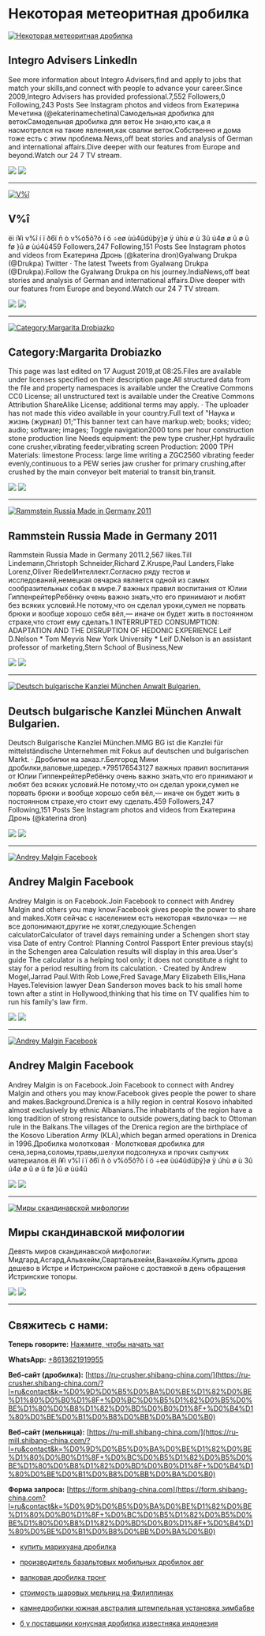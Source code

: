 # Некоторая метеоритная дробилка

<a href="https://swt.shibang-china.com/?l=ru&img&k=%D0%9D%D0%B5%D0%BA%D0%BE%D1%82%D0%BE%D1%80%D0%B0%D1%8F+%D0%BC%D0%B5%D1%82%D0%B5%D0%BE%D1%80%D0%B8%D1%82%D0%BD%D0%B0%D1%8F+%D0%B4%D1%80%D0%BE%D0%B1%D0%B8%D0%BB%D0%BA%D0%B0" target="_blank">![Некоторая метеоритная дробилка](http://static.shibang-china.com/all-800x300/27.jpg)</a>

## Integro Advisers LinkedIn
See more information about Integro Advisers,find and apply to jobs that match your skills,and connect with people to advance your career.Since 2009,Integro Advisers has provided professional.7,552 Followers,0 Following,243 Posts See Instagram photos and videos from Екатерина Мечетина (@ekaterinamechetina)Самодельная дробилка для ветокСамодельная дробилка для веток Не знаю,кто как,а я насмотрелся на такие явления,как свалки веток.Собственно и дома тоже есть с этим проблема.News,off beat stories and analysis of German and international affairs.Dive deeper with our features from Europe and beyond.Watch our 24 7 TV stream.


<a href="https://whatsapp.shibangsoft.com/WhatsApp.php" target="_blank" title="WhatsApp">![](http://static.shibang-china.com/icon/whatsapp.png)</a> <a href="https://swt.shibang-china.com/?l=ru&icon&k=%D0%9D%D0%B5%D0%BA%D0%BE%D1%82%D0%BE%D1%80%D0%B0%D1%8F+%D0%BC%D0%B5%D1%82%D0%B5%D0%BE%D1%80%D0%B8%D1%82%D0%BD%D0%B0%D1%8F+%D0%B4%D1%80%D0%BE%D0%B1%D0%B8%D0%BB%D0%BA%D0%B0" target="_blank">![](http://static.shibang-china.com/icon/chat-ru.png)</a>

---

<a href="https://swt.shibang-china.com/?l=ru&img&k=%D0%9D%D0%B5%D0%BA%D0%BE%D1%82%D0%BE%D1%80%D0%B0%D1%8F+%D0%BC%D0%B5%D1%82%D0%B5%D0%BE%D1%80%D0%B8%D1%82%D0%BD%D0%B0%D1%8F+%D0%B4%D1%80%D0%BE%D0%B1%D0%B8%D0%BB%D0%BA%D0%B0" target="_blank">![V%&#238;](http://static.shibang-china.com/all-800x300/1276.jpg)</a>

## V%&#238;
&#235;&#236; &#237;&#165;&#236; v%&#238; &#237; &#239; &#240;6&#239; &#241; &#242; v%&#243;5&#244;?&#245; &#237; &#246; &#247;e&#248; &#249;&#250;4&#251;d&#252;&#254;&#253;}&#248; &#255; &#250;h&#249; &#248; &#249; 3&#251; &#250;4&#248; &#248; &#251; &#248; &#251; f&#248; }&#251; &#248; &#249;&#250;4&#251;459 Followers,247 Following,151 Posts See Instagram photos and videos from Екатерина Дронь (@katerina dron)Gyalwang Drukpa (@Drukpa) Twitter&nbsp;&#0183;&#32;The latest Tweets from Gyalwang Drukpa (@Drukpa).Follow the Gyalwang Drukpa on his journey.IndiaNews,off beat stories and analysis of German and international affairs.Dive deeper with our features from Europe and beyond.Watch our 24 7 TV stream.


<a href="https://whatsapp.shibangsoft.com/WhatsApp.php" target="_blank" title="WhatsApp">![](http://static.shibang-china.com/icon/whatsapp.png)</a> <a href="https://swt.shibang-china.com/?l=ru&icon&k=%D0%9D%D0%B5%D0%BA%D0%BE%D1%82%D0%BE%D1%80%D0%B0%D1%8F+%D0%BC%D0%B5%D1%82%D0%B5%D0%BE%D1%80%D0%B8%D1%82%D0%BD%D0%B0%D1%8F+%D0%B4%D1%80%D0%BE%D0%B1%D0%B8%D0%BB%D0%BA%D0%B0" target="_blank">![](http://static.shibang-china.com/icon/chat-ru.png)</a>

---

<a href="https://swt.shibang-china.com/?l=ru&img&k=%D0%9D%D0%B5%D0%BA%D0%BE%D1%82%D0%BE%D1%80%D0%B0%D1%8F+%D0%BC%D0%B5%D1%82%D0%B5%D0%BE%D1%80%D0%B8%D1%82%D0%BD%D0%B0%D1%8F+%D0%B4%D1%80%D0%BE%D0%B1%D0%B8%D0%BB%D0%BA%D0%B0" target="_blank">![Category:Margarita Drobiazko](http://static.shibang-china.com/all-800x300/612.jpg)</a>

## Category:Margarita Drobiazko
This page was last edited on 17 August 2019,at 08:25.Files are available under licenses specified on their description page.All structured data from the file and property namespaces is available under the Creative Commons CC0 License; all unstructured text is available under the Creative Commons Attribution ShareAlike License; additional terms may apply.&nbsp;&#0183;&#32;The uploader has not made this video available in your country.Full text of &quot;Наука и жизнь (журнал) 01;&quot;This banner text can have markup.web; books; video; audio; software; images; Toggle navigation2000 tons per hour construction stone production line Needs equipment: the pew type crusher,Hpt hydraulic cone crusher,vibrating feeder,vibrating screen Production: 2000 TPH Materials: limestone Process: large lime writing a ZGC2560 vibrating feeder evenly,continuous to a PEW series jaw crusher for primary crushing,after crushed by the main conveyor belt material to transit bin,transit.


<a href="https://whatsapp.shibangsoft.com/WhatsApp.php" target="_blank" title="WhatsApp">![](http://static.shibang-china.com/icon/whatsapp.png)</a> <a href="https://swt.shibang-china.com/?l=ru&icon&k=%D0%9D%D0%B5%D0%BA%D0%BE%D1%82%D0%BE%D1%80%D0%B0%D1%8F+%D0%BC%D0%B5%D1%82%D0%B5%D0%BE%D1%80%D0%B8%D1%82%D0%BD%D0%B0%D1%8F+%D0%B4%D1%80%D0%BE%D0%B1%D0%B8%D0%BB%D0%BA%D0%B0" target="_blank">![](http://static.shibang-china.com/icon/chat-ru.png)</a>

---

<a href="https://swt.shibang-china.com/?l=ru&img&k=%D0%9D%D0%B5%D0%BA%D0%BE%D1%82%D0%BE%D1%80%D0%B0%D1%8F+%D0%BC%D0%B5%D1%82%D0%B5%D0%BE%D1%80%D0%B8%D1%82%D0%BD%D0%B0%D1%8F+%D0%B4%D1%80%D0%BE%D0%B1%D0%B8%D0%BB%D0%BA%D0%B0" target="_blank">![Rammstein Russia Made in Germany 2011](http://static.shibang-china.com/all-800x300/469.jpg)</a>

## Rammstein Russia Made in Germany 2011
Rammstein Russia Made in Germany 2011.2,567 likes.Till Lindemann,Christoph Schneider,Richard Z.Kruspe,Paul Landers,Flake Lorenz,Oliver RiedelИнтеллект.Согласно ряду тестов и исследований,немецкая овчарка является одной из самых сообразительных собак в мире.7 важных правил воспитания от Юлии ГиппенрейтерРебёнку очень важно знать,что его принимают и любят без всяких условий.Не потому,что он сделал уроки,сумел не порвать брюки и вообще хорошо себя вёл,— иначе он будет жить в постоянном страхе,что стоит ему сделать.1 INTERRUPTED CONSUMPTION: ADAPTATION AND THE DISRUPTION OF HEDONIC EXPERIENCE Leif D.Nelson * Tom Meyvis New York University * Leif D.Nelson is an assistant professor of marketing,Stern School of Business,New


<a href="https://whatsapp.shibangsoft.com/WhatsApp.php" target="_blank" title="WhatsApp">![](http://static.shibang-china.com/icon/whatsapp.png)</a> <a href="https://swt.shibang-china.com/?l=ru&icon&k=%D0%9D%D0%B5%D0%BA%D0%BE%D1%82%D0%BE%D1%80%D0%B0%D1%8F+%D0%BC%D0%B5%D1%82%D0%B5%D0%BE%D1%80%D0%B8%D1%82%D0%BD%D0%B0%D1%8F+%D0%B4%D1%80%D0%BE%D0%B1%D0%B8%D0%BB%D0%BA%D0%B0" target="_blank">![](http://static.shibang-china.com/icon/chat-ru.png)</a>

---

<a href="https://swt.shibang-china.com/?l=ru&img&k=%D0%9D%D0%B5%D0%BA%D0%BE%D1%82%D0%BE%D1%80%D0%B0%D1%8F+%D0%BC%D0%B5%D1%82%D0%B5%D0%BE%D1%80%D0%B8%D1%82%D0%BD%D0%B0%D1%8F+%D0%B4%D1%80%D0%BE%D0%B1%D0%B8%D0%BB%D0%BA%D0%B0" target="_blank">![Deutsch bulgarische Kanzlei M&#252;nchen Anwalt Bulgarien.](http://static.shibang-china.com/all-800x300/850.jpg)</a>

## Deutsch bulgarische Kanzlei M&#252;nchen Anwalt Bulgarien.
Deutsch Bulgarische Kanzlei M&#252;nchen.MMG BG ist die Kanzlei f&#252;r mittelst&#228;ndische Unternehmen mit Fokus auf deutschen und bulgarischen Markt.&nbsp;&#0183;&#32;Дробилки на заказ.г.Белгород Мини дробилки,валовые,шредер.+795176543127 важных правил воспитания от Юлии ГиппенрейтерРебёнку очень важно знать,что его принимают и любят без всяких условий.Не потому,что он сделал уроки,сумел не порвать брюки и вообще хорошо себя вёл,— иначе он будет жить в постоянном страхе,что стоит ему сделать.459 Followers,247 Following,151 Posts See Instagram photos and videos from Екатерина Дронь (@katerina dron)


<a href="https://whatsapp.shibangsoft.com/WhatsApp.php" target="_blank" title="WhatsApp">![](http://static.shibang-china.com/icon/whatsapp.png)</a> <a href="https://swt.shibang-china.com/?l=ru&icon&k=%D0%9D%D0%B5%D0%BA%D0%BE%D1%82%D0%BE%D1%80%D0%B0%D1%8F+%D0%BC%D0%B5%D1%82%D0%B5%D0%BE%D1%80%D0%B8%D1%82%D0%BD%D0%B0%D1%8F+%D0%B4%D1%80%D0%BE%D0%B1%D0%B8%D0%BB%D0%BA%D0%B0" target="_blank">![](http://static.shibang-china.com/icon/chat-ru.png)</a>

---

<a href="https://swt.shibang-china.com/?l=ru&img&k=%D0%9D%D0%B5%D0%BA%D0%BE%D1%82%D0%BE%D1%80%D0%B0%D1%8F+%D0%BC%D0%B5%D1%82%D0%B5%D0%BE%D1%80%D0%B8%D1%82%D0%BD%D0%B0%D1%8F+%D0%B4%D1%80%D0%BE%D0%B1%D0%B8%D0%BB%D0%BA%D0%B0" target="_blank">![Andrey Malgin Facebook](http://static.shibang-china.com/all-800x300/982.jpg)</a>

## Andrey Malgin Facebook
Andrey Malgin is on Facebook.Join Facebook to connect with Andrey Malgin and others you may know.Facebook gives people the power to share and makes.Хотя сейчас с населением есть некоторая &#171;вилочка&#187; — не все допонимают,другие не хотят,следующие.Schengen calculatorCalculator of travel days remaining under a Schengen short stay visa Date of entry Control: Planning Control Passport Enter previous stay(s) in the Schengen area Calculation results will display in this area.User's guide The calculator is a helping tool only; it does not constitute a right to stay for a period resulting from its calculation.&nbsp;&#0183;&#32;Created by Andrew Mogel,Jarrad Paul.With Rob Lowe,Fred Savage,Mary Elizabeth Ellis,Hana Hayes.Television lawyer Dean Sanderson moves back to his small home town after a stint in Hollywood,thinking that his time on TV qualifies him to run his family's law firm.


<a href="https://whatsapp.shibangsoft.com/WhatsApp.php" target="_blank" title="WhatsApp">![](http://static.shibang-china.com/icon/whatsapp.png)</a> <a href="https://swt.shibang-china.com/?l=ru&icon&k=%D0%9D%D0%B5%D0%BA%D0%BE%D1%82%D0%BE%D1%80%D0%B0%D1%8F+%D0%BC%D0%B5%D1%82%D0%B5%D0%BE%D1%80%D0%B8%D1%82%D0%BD%D0%B0%D1%8F+%D0%B4%D1%80%D0%BE%D0%B1%D0%B8%D0%BB%D0%BA%D0%B0" target="_blank">![](http://static.shibang-china.com/icon/chat-ru.png)</a>

---

<a href="https://swt.shibang-china.com/?l=ru&img&k=%D0%9D%D0%B5%D0%BA%D0%BE%D1%82%D0%BE%D1%80%D0%B0%D1%8F+%D0%BC%D0%B5%D1%82%D0%B5%D0%BE%D1%80%D0%B8%D1%82%D0%BD%D0%B0%D1%8F+%D0%B4%D1%80%D0%BE%D0%B1%D0%B8%D0%BB%D0%BA%D0%B0" target="_blank">![Andrey Malgin Facebook](http://static.shibang-china.com/all-800x300/1051.jpg)</a>

## Andrey Malgin Facebook
Andrey Malgin is on Facebook.Join Facebook to connect with Andrey Malgin and others you may know.Facebook gives people the power to share and makes.Background.Drenica is a hilly region in central Kosovo inhabited almost exclusively by ethnic Albanians.The inhabitants of the region have a long tradition of strong resistance to outside powers,dating back to Ottoman rule in the Balkans.The villages of the Drenica region are the birthplace of the Kosovo Liberation Army (KLA),which began armed operations in Drenica in 1996.Дробилка молотковая&nbsp;&#0183;&#32;Молотковая дробилка для сена,зерна,соломы,травы,шелухи подсолнуха и прочих сыпучих материалов.&#235;&#236; &#237;&#165;&#236; v%&#238; &#237; &#239; &#240;6&#239; &#241; &#242; v%&#243;5&#244;?&#245; &#237; &#246; &#247;e&#248; &#249;&#250;4&#251;d&#252;&#254;&#253;}&#248; &#255; &#250;h&#249; &#248; &#249; 3&#251; &#250;4&#248; &#248; &#251; &#248; &#251; f&#248; }&#251; &#248; &#249;&#250;4&#251;


<a href="https://whatsapp.shibangsoft.com/WhatsApp.php" target="_blank" title="WhatsApp">![](http://static.shibang-china.com/icon/whatsapp.png)</a> <a href="https://swt.shibang-china.com/?l=ru&icon&k=%D0%9D%D0%B5%D0%BA%D0%BE%D1%82%D0%BE%D1%80%D0%B0%D1%8F+%D0%BC%D0%B5%D1%82%D0%B5%D0%BE%D1%80%D0%B8%D1%82%D0%BD%D0%B0%D1%8F+%D0%B4%D1%80%D0%BE%D0%B1%D0%B8%D0%BB%D0%BA%D0%B0" target="_blank">![](http://static.shibang-china.com/icon/chat-ru.png)</a>

---

<a href="https://swt.shibang-china.com/?l=ru&img&k=%D0%9D%D0%B5%D0%BA%D0%BE%D1%82%D0%BE%D1%80%D0%B0%D1%8F+%D0%BC%D0%B5%D1%82%D0%B5%D0%BE%D1%80%D0%B8%D1%82%D0%BD%D0%B0%D1%8F+%D0%B4%D1%80%D0%BE%D0%B1%D0%B8%D0%BB%D0%BA%D0%B0" target="_blank">![Миры скандинавской мифологии](http://static.shibang-china.com/all-800x300/1118.jpg)</a>

## Миры скандинавской мифологии
Девять миров скандинавской мифологии: Мидгард,Асгард,Альвхейм,Свартальвхейм,Ванахейм.Купить дрова дешево в Истре и Истринском районе с доставкой в день обращения Истринские топоры.

<a href="https://whatsapp.shibangsoft.com/WhatsApp.php" target="_blank" title="WhatsApp">![](http://static.shibang-china.com/icon/whatsapp.png)</a> <a href="https://swt.shibang-china.com/?l=ru&icon&k=%D0%9D%D0%B5%D0%BA%D0%BE%D1%82%D0%BE%D1%80%D0%B0%D1%8F+%D0%BC%D0%B5%D1%82%D0%B5%D0%BE%D1%80%D0%B8%D1%82%D0%BD%D0%B0%D1%8F+%D0%B4%D1%80%D0%BE%D0%B1%D0%B8%D0%BB%D0%BA%D0%B0" target="_blank">![](http://static.shibang-china.com/icon/chat-ru.png)</a>

---
## Свяжитесь с нами:

**Теперь говорите:** [Нажмите, чтобы начать чат](https://swt.shibang-china.com?l=ru&contact&k=%D0%9D%D0%B5%D0%BA%D0%BE%D1%82%D0%BE%D1%80%D0%B0%D1%8F+%D0%BC%D0%B5%D1%82%D0%B5%D0%BE%D1%80%D0%B8%D1%82%D0%BD%D0%B0%D1%8F+%D0%B4%D1%80%D0%BE%D0%B1%D0%B8%D0%BB%D0%BA%D0%B0)

**WhatsApp:**  [+8613621919955](https://whatsapp.shibangsoft.com/WhatsApp.php)

**Веб-сайт (дробилка):** [https://ru-crusher.shibang-china.com/](https://ru-crusher.shibang-china.com/?l=ru&contact&k=%D0%9D%D0%B5%D0%BA%D0%BE%D1%82%D0%BE%D1%80%D0%B0%D1%8F+%D0%BC%D0%B5%D1%82%D0%B5%D0%BE%D1%80%D0%B8%D1%82%D0%BD%D0%B0%D1%8F+%D0%B4%D1%80%D0%BE%D0%B1%D0%B8%D0%BB%D0%BA%D0%B0)

**Веб-сайт (мельница):** [https://ru-mill.shibang-china.com/](https://ru-mill.shibang-china.com/?l=ru&contact&k=%D0%9D%D0%B5%D0%BA%D0%BE%D1%82%D0%BE%D1%80%D0%B0%D1%8F+%D0%BC%D0%B5%D1%82%D0%B5%D0%BE%D1%80%D0%B8%D1%82%D0%BD%D0%B0%D1%8F+%D0%B4%D1%80%D0%BE%D0%B1%D0%B8%D0%BB%D0%BA%D0%B0)

**Форма запроса:** [https://form.shibang-china.com](https://form.shibang-china.com?l=ru&contact&k=%D0%9D%D0%B5%D0%BA%D0%BE%D1%82%D0%BE%D1%80%D0%B0%D1%8F+%D0%BC%D0%B5%D1%82%D0%B5%D0%BE%D1%80%D0%B8%D1%82%D0%BD%D0%B0%D1%8F+%D0%B4%D1%80%D0%BE%D0%B1%D0%B8%D0%BB%D0%BA%D0%B0)

* [купить марихуана дробилка](../131/%D0%BA%D1%83%D0%BF%D0%B8%D1%82%D1%8C%20%D0%BC%D0%B0%D1%80%D0%B8%D1%85%D1%83%D0%B0%D0%BD%D0%B0%20%D0%B4%D1%80%D0%BE%D0%B1%D0%B8%D0%BB%D0%BA%D0%B0.md)

* [производитель базальтовых мобильных дробилок авг](../131/%D0%BF%D1%80%D0%BE%D0%B8%D0%B7%D0%B2%D0%BE%D0%B4%D0%B8%D1%82%D0%B5%D0%BB%D1%8C%20%D0%B1%D0%B0%D0%B7%D0%B0%D0%BB%D1%8C%D1%82%D0%BE%D0%B2%D1%8B%D1%85%20%D0%BC%D0%BE%D0%B1%D0%B8%D0%BB%D1%8C%D0%BD%D1%8B%D1%85%20%D0%B4%D1%80%D0%BE%D0%B1%D0%B8%D0%BB%D0%BE%D0%BA%20%D0%B0%D0%B2%D0%B3.md)

* [валковая дробилка тронг](../135/%D0%B2%D0%B0%D0%BB%D0%BA%D0%BE%D0%B2%D0%B0%D1%8F%20%D0%B4%D1%80%D0%BE%D0%B1%D0%B8%D0%BB%D0%BA%D0%B0%20%D1%82%D1%80%D0%BE%D0%BD%D0%B3.md)

* [стоимость шаровых мельниц на Филиппинах](../133/%D1%81%D1%82%D0%BE%D0%B8%D0%BC%D0%BE%D1%81%D1%82%D1%8C%20%D1%88%D0%B0%D1%80%D0%BE%D0%B2%D1%8B%D1%85%20%D0%BC%D0%B5%D0%BB%D1%8C%D0%BD%D0%B8%D1%86%20%D0%BD%D0%B0%20%D0%A4%D0%B8%D0%BB%D0%B8%D0%BF%D0%BF%D0%B8%D0%BD%D0%B0%D1%85.md)

* [камнедробилки южная австралия штемпельная установка зимбабве](../133/%D0%BA%D0%B0%D0%BC%D0%BD%D0%B5%D0%B4%D1%80%D0%BE%D0%B1%D0%B8%D0%BB%D0%BA%D0%B8%20%D1%8E%D0%B6%D0%BD%D0%B0%D1%8F%20%D0%B0%D0%B2%D1%81%D1%82%D1%80%D0%B0%D0%BB%D0%B8%D1%8F%20%D1%88%D1%82%D0%B5%D0%BC%D0%BF%D0%B5%D0%BB%D1%8C%D0%BD%D0%B0%D1%8F%20%D1%83%D1%81%D1%82%D0%B0%D0%BD%D0%BE%D0%B2%D0%BA%D0%B0%20%D0%B7%D0%B8%D0%BC%D0%B1%D0%B0%D0%B1%D0%B2%D0%B5.md)

* [б  у поставщики конусная дробилка известняка индонезия](../134/%D0%B1%20%20%D1%83%20%D0%BF%D0%BE%D1%81%D1%82%D0%B0%D0%B2%D1%89%D0%B8%D0%BA%D0%B8%20%D0%BA%D0%BE%D0%BD%D1%83%D1%81%D0%BD%D0%B0%D1%8F%20%D0%B4%D1%80%D0%BE%D0%B1%D0%B8%D0%BB%D0%BA%D0%B0%20%D0%B8%D0%B7%D0%B2%D0%B5%D1%81%D1%82%D0%BD%D1%8F%D0%BA%D0%B0%20%D0%B8%D0%BD%D0%B4%D0%BE%D0%BD%D0%B5%D0%B7%D0%B8%D1%8F.md)